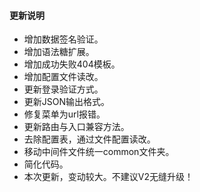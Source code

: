 #### 更新说明
* 增加数据签名验证。
* 增加语法糖扩展。
* 增加成功失败404模板。
* 增加配置文件读改。
* 更新登录验证方式。
* 更新JSON输出格式。
* 修复菜单为url报错。
* 更新路由与入口兼容方法。
* 去除配置表，通过文件配置读改。
* 移动中间件文件统一common文件夹。
* 简化代码。
* 本次更新，变动较大。不建议V2无缝升级！
